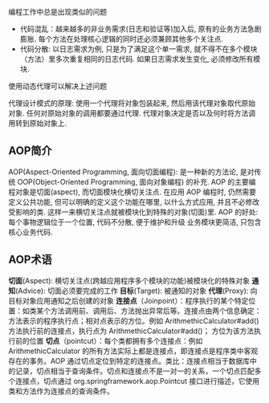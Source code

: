 编程工作中总是出现类似的问题

- 代码混乱：越来越多的非业务需求(日志和验证等)加入后, 原有的业务方法急剧膨胀.  每个方法在处理核心逻辑的同时还必须兼顾其他多个关注点. 
- 代码分散: 以日志需求为例, 只是为了满足这个单一需求, 就不得不在多个模块（方法）里多次重复相同的日志代码. 如果日志需求发生变化, 必须修改所有模块.

使用动态代理可以解决上述问题

代理设计模式的原理: 使用一个代理将对象包装起来, 然后用该代理对象取代原始对象. 任何对原始对象的调用都要通过代理. 代理对象决定是否以及何时将方法调用转到原始对象上.

## AOP简介

AOP(Aspect-Oriented Programming, 面向切面编程): 是一种新的方法论, 是对传统 OOP(Object-Oriented Programming, 面向对象编程) 的补充.
AOP 的主要编程对象是切面(aspect), 而切面模块化横切关注点.
在应用 AOP 编程时, 仍然需要定义公共功能, 但可以明确的定义这个功能在哪里, 以什么方式应用, 并且不必修改受影响的类. 这样一来横切关注点就被模块化到特殊的对象(切面)里.
AOP 的好处:
每个事物逻辑位于一个位置, 代码不分散, 便于维护和升级
业务模块更简洁, 只包含核心业务代码.

## AOP术语

**切面**(Aspect):  横切关注点(跨越应用程序多个模块的功能)被模块化的特殊对象
**通知**(Advice):  切面必须要完成的工作
**目标**(Target): 被通知的对象
**代理**(Proxy): 向目标对象应用通知之后创建的对象
**连接点**（Joinpoint）：程序执行的某个特定位置：如类某个方法调用前、调用后、方法抛出异常后等。连接点由两个信息确定：方法表示的程序执行点；相对点表示的方位。例如 ArithmethicCalculator#add() 方法执行前的连接点，执行点为 ArithmethicCalculator#add()； 方位为该方法执行前的位置
**切点**（pointcut）：每个类都拥有多个连接点：例如 ArithmethicCalculator 的所有方法实际上都是连接点，即连接点是程序类中客观存在的事务。AOP 通过切点定位到特定的连接点。类比：连接点相当于数据库中的记录，切点相当于查询条件。切点和连接点不是一对一的关系，一个切点匹配多个连接点，切点通过 org.springframework.aop.Pointcut 接口进行描述，它使用类和方法作为连接点的查询条件。